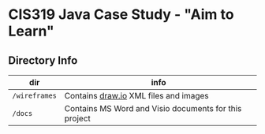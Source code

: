 # CIS319 Java Case Study - "Aim to Learn"

## Directory Info

dir | info
-|-
`/wireframes` | Contains [draw.io](https://www.draw.io/) XML files and images
`/docs` | Contains MS Word and Visio documents for this project